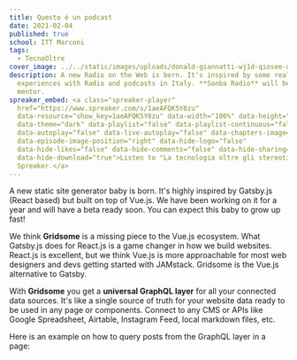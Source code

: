 ```yaml
---
title: Questo è un podcast
date: 2021-02-04
published: true
school: ITT Marconi
tags:
  - TecnoOltre
cover_image: ../../static/images/uploads/donald-giannatti-wj1d-qiosee-unsplash.jpg
description: A new Radio on the Web is born. It's inspired by some really cool
  experiences with Radio and podcasts in Italy. **Sanba Radio** will be our
  mentor.
spreaker_embed: <a class="spreaker-player"
  href="https://www.spreaker.com/s/1aeAFQK5Y8zu"
  data-resource="show_key=1aeAFQK5Y8zu" data-width="100%" data-height="200px"
  data-theme="dark" data-playlist="false" data-playlist-continuous="false"
  data-autoplay="false" data-live-autoplay="false" data-chapters-image="true"
  data-episode-image-position="right" data-hide-logo="false"
  data-hide-likes="false" data-hide-comments="false" data-hide-sharing="false"
  data-hide-download="true">Listen to "La tecnologia oltre gli stereotipi" on
  Spreaker.</a>
---
```

A new static site generator baby is born. It's highly inspired by Gatsby.js (React based) but built on top of Vue.js. We have been working on it for a year and will have a beta ready soon. You can expect this baby to grow up fast!

We think **Gridsome** is a missing piece to the Vue.js ecosystem. What Gatsby.js does for React.js is a game changer in how we build websites.  React.js is excellent, but we think Vue.js is more approachable for most web designers and devs getting started with JAMstack. Gridsome is the Vue.js alternative to Gatsby.

With **Gridsome** you get a **universal GraphQL layer** for all your connected data sources. It's like a single source of truth for your website data ready to be used in any page or components. Connect to any CMS or APIs like Google Spreadsheet, Airtable, Instagram Feed, local markdown files, etc.

Here is an example on how to query posts from the GraphQL layer in a page:
